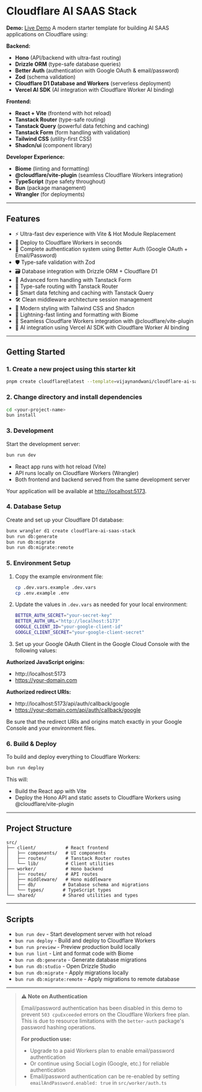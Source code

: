 # Cloudflare AI SAAS Stack

**Demo:** [Live Demo](https://hono-vite-react-cloudflare.vijaynandwani.workers.dev/)
A modern starter template for building AI SAAS applications on Cloudflare using:

**Backend:**

- **Hono** (API/backend with ultra-fast routing)
- **Drizzle ORM** (type-safe database queries)
- **Better Auth** (authentication with Google OAuth & email/password)
- **Zod** (schema validation)
- **Cloudflare D1 Database and Workers** (serverless deployment)
- **Vercel AI SDK** (AI integration with Cloudflare Worker AI binding)

**Frontend:**

- **React + Vite** (frontend with hot reload)
- **Tanstack Router** (type-safe routing)
- **Tanstack Query** (powerful data fetching and caching)
- **Tanstack Form** (form handling with validation)
- **Tailwind CSS** (utility-first CSS)
- **Shadcn/ui** (component library)

**Developer Experience:**

- **Biome** (linting and formatting)
- **@cloudflare/vite-plugin** (seamless Cloudflare Workers integration)
- **TypeScript** (type safety throughout)
- **Bun** (package management)
- **Wrangler** (for deployments)

---

## Features

- ⚡️ Ultra-fast dev experience with Vite & Hot Module Replacement
- 🎯 Deploy to Cloudflare Workers in seconds
- 🔐 Complete authentication system using Better Auth (Google OAuth + Email/Password)
- 🛡️ Type-safe validation with Zod
- 🗃️ Database integration with Drizzle ORM + Cloudflare D1
- 📝 Advanced form handling with Tanstack Form
- 🧭 Type-safe routing with Tanstack Router
- 🔄 Smart data fetching and caching with Tanstack Query
- 🛠️ Clean middleware architecture session management
- 🎨 Modern styling with Tailwind CSS and Shadcn
- 🔧 Lightning-fast linting and formatting with Biome
- 🚀 Seamless Cloudflare Workers integration with @cloudflare/vite-plugin
- 🤖 AI integration using Vercel AI SDK with Cloudflare Worker AI binding

---

## Getting Started

### 1. Create a new project using this starter kit

```bash
pnpm create cloudflare@latest --template=vijaynandwani/cloudflare-ai-saas-stack
```

### 2. Change directory and install dependencies

```bash
cd <your-project-name>
bun install
```

### 3. Development

Start the development server:

```bash
bun run dev
```

- React app runs with hot reload (Vite)
- API runs locally on Cloudflare Workers (Wrangler)
- Both frontend and backend served from the same development server

Your application will be available at [http://localhost:5173](http://localhost:5173).

### 4. Database Setup

Create and set up your Cloudflare D1 database:

```bash
bunx wrangler d1 create cloudflare-ai-saas-stack
bun run db:generate
bun run db:migrate
bun run db:migrate:remote
```

### 5. Environment Setup

1. Copy the example environment file:
   ```bash
   cp .dev.vars.example .dev.vars
   cp .env.example .env
   ```

2. Update the values in `.dev.vars` as needed for your local environment:
   ```bash
   BETTER_AUTH_SECRET="your-secret-key"
   BETTER_AUTH_URL="http://localhost:5173"
   GOOGLE_CLIENT_ID="your-google-client-id"
   GOOGLE_CLIENT_SECRET="your-google-client-secret"
   ```

3. Set up your Google OAuth Client in the Google Cloud Console with the following values:

**Authorized JavaScript origins:**
- http://localhost:5173
- https://your-domain.com

**Authorized redirect URIs:**
- http://localhost:5173/api/auth/callback/google
- https://your-domain.com/api/auth/callback/google

Be sure that the redirect URIs and origins match exactly in your Google Console and your environment files.


### 6. Build & Deploy

To build and deploy everything to Cloudflare Workers:

```bash
bun run deploy
```

This will:
- Build the React app with Vite
- Deploy the Hono API and static assets to Cloudflare Workers using @cloudflare/vite-plugin

---

## Project Structure

```
src/
├── client/           # React frontend
│   ├── components/   # UI components
│   ├── routes/       # Tanstack Router routes
│   └── lib/          # Client utilities
├── worker/           # Hono backend
│   ├── routes/       # API routes
│   ├── middleware/   # Hono middleware
│   ├── db/          # Database schema and migrations
│   └── types/       # TypeScript types
└── shared/          # Shared utilities and types
```

---

## Scripts

- `bun run dev` - Start development server with hot reload
- `bun run deploy` - Build and deploy to Cloudflare Workers
- `bun run preview` - Preview production build locally
- `bun run lint` - Lint and format code with Biome
- `bun run db:generate` - Generate database migrations
- `bun run db:studio` - Open Drizzle Studio
- `bun run db:migrate` - Apply migrations locally
- `bun run db:migrate:remote` - Apply migrations to remote database

---

> **⚠️ Note on Authentication**
>
> Email/password authentication has been disabled in this demo to prevent `503 cpuExceeded` errors on the Cloudflare Workers free plan. This is due to resource limitations with the `better-auth` package's password hashing operations.
>
> **For production use:**
> - Upgrade to a paid Workers plan to enable email/password authentication
> - Or continue using Social Login (Google, etc.) for reliable authentication
> - Email/password authentication can be re-enabled by setting `emailAndPassword.enabled: true` in `src/worker/auth.ts`
